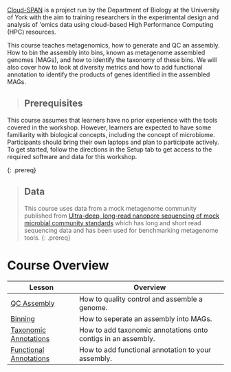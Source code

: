 ---
---
[Cloud-SPAN](https://cloud-span.york.ac.uk) is a project run by the Department of Biology at the University of York with the aim to training researchers in the experimental design and analysis of 'omics data using cloud-based High Performance Computing (HPC) resources.

This course teaches metagenomics, how to generate and QC an assembly. How to bin the assembly into bins, known as metagenome assembled genomes (MAGs), and how to identify the taxonomy of these bins. We will also cover how to look at diversity metrics and how to add functional annotation to identify the products of genes identified in the assembled MAGs.

> ## Prerequisites
This course assumes that learners have no prior experience with the tools covered in the workshop. However, learners are expected to have some familiarity with biological concepts, including the concept of microbiome. Participants should bring their own laptops and plan to participate actively.
To get started, follow the directions in the Setup tab to get access to the required software and data for this workshop.
>
{: .prereq}

> ## Data
> This course uses data from a mock metagenome community published from [Ultra-deep, long-read nanopore sequencing of mock microbial community standards](https://academic.oup.com/gigascience/article/8/5/giz043/5486468) which has long and short read sequencing data and has been used for benchmarking metagenome tools.
{: .prereq}


# Course Overview

| Lesson                     | Overview |
| -------------------------- | ---------|
| [QC Assembly](https://cloud-span.github.io/metagenomics01-qc-assembly/) | How to quality control and assemble a genome.|
| [Binning](https://cloud-span.github.io/metagenomics02-binning/)| How to seperate an assembly into MAGs. |
| [Taxonomic Annotations](https://cloud-span.github.io/metagenomics03-taxonomic-anno/) | How to add taxonomic annotations onto contigs in an assembly. |
| [Functional Annotations](https://cloud-span.github.io/metagenomics04-functional-anno/) | How to add functional annotation to your assembly. |
